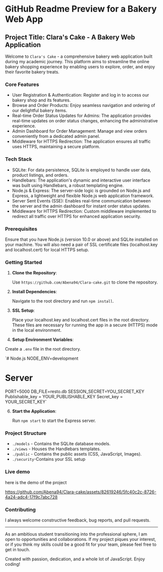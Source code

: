 # GitHub Readme Preview for a Bakery Web App

## Project Title: Clara's Cake - A Bakery Web Application

Welcome to `Clara's Cake` - a comprehensive bakery web application built during my academic journey. This platform aims to streamline the online bakery shopping experience by enabling users to explore, order, and enjoy their favorite bakery treats.

### Core Features

- User Registration & Authentication: Register and log in to access our bakery shop and its features.
- Browse and Order Products: Enjoy seamless navigation and ordering of our delightful bakery items.
- Real-time Order Status Updates for Admins: The application provides real-time updates on order status changes, enhancing the administrative experience.
- Admin Dashboard for Order Management: Manage and view orders conveniently from a dedicated admin panel.
- Middleware for HTTPS Redirection: The application ensures all traffic uses HTTPS, maintaining a secure platform.

### Tech Stack

- SQLite: For data persistence, SQLite is employed to handle user data, product listings, and orders.
- Handlebars: The application's dynamic and interactive user interface was built using Handlebars, a robust templating engine.
- Node.js & Express: The server-side logic is grounded on Node.js and Express, a lightweight and flexible Node.js web application framework.
- Server Sent Events (SSE): Enables real-time communication between the server and the admin dashboard for instant order status updates.
- Middleware for HTTPS Redirection: Custom middleware implemented to redirect all traffic over HTTPS for enhanced application security.

### Prerequisites

Ensure that you have Node.js (version 10.0 or above) and SQLite installed on your machine. You will also need a pair of SSL certificate files (localhost.key and localhost.cert) for local HTTPS setup.

### Getting Started

1. **Clone the Repository**:

   Use `https://github.com/Abena94/Clara-cake.git` to clone the repository.

2. **Install Dependencies**:

   Navigate to the root directory and run `npm install`.

3. **SSL Setup**:

   Place your localhost.key and localhost.cert files in the root directory. These files are necessary for running the app in a secure (HTTPS) mode in the local environment.

4. **Setup Environment Variables**:

 Create a `.env` file in the root directory.
   
`# Node.js
NODE_ENV=development
# Server
PORT=5000
DB_FILE=resto.db
SESSION_SECRET=YOU_SECRET_KEY
Publishable_key = YOUR_PUBLISHABLE_KEY
Secret_key = YOUR_SECRET_KEY`

6. **Start the Application**:

   Run `npm start` to start the Express server.

### Project Structure

- `./models` - Contains the SQLite database models.
- `./views` - Houses the Handlebars templates.
- `./public` - Contains the public assets (CSS, JavaScript, Images).
- `./security`-Contains your SSL setup 

### Live demo

here is the demo of the project  

https://github.com/Abena94/Clara-cake/assets/82619246/5fc40c2c-8726-4a24-adc4-17f9c7abc728

### Contributing

I always welcome constructive feedback, bug reports, and pull requests. 


---

As an ambitious student transitioning into the professional sphere, I am open to opportunities and collaborations. If my project piques your interest, or if you think my skills could be a good fit for your team, please feel free to get in touch.

Created with passion, dedication, and a whole lot of JavaScript. Enjoy coding!


